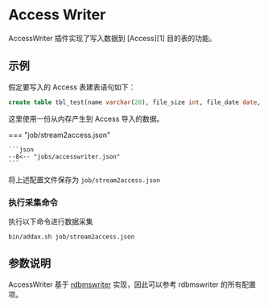 # Access Writer

AccessWriter 插件实现了写入数据到 [Access][1] 目的表的功能。

## 示例

假定要写入的 Access 表建表语句如下：

```sql
create table tbl_test(name varchar(20), file_size int, file_date date, file_open boolean, memo blob);
```

这里使用一份从内存产生到 Access 导入的数据。

=== "job/stream2access.json"

    ```json
    --8<-- "jobs/accesswriter.json"
    ```

将上述配置文件保存为 `job/stream2access.json`

### 执行采集命令

执行以下命令进行数据采集

```shell
bin/addax.sh job/stream2access.json
```

## 参数说明

AccessWriter 基于 [rdbmswriter](../rdbmswriter) 实现，因此可以参考 rdbmswriter 的所有配置项。